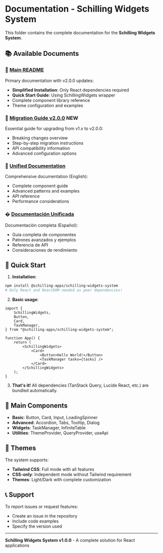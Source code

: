 # Documentation - Schilling Widgets System

This folder contains the complete documentation for the **Schilling Widgets System**.

## 📚 Available Documents

### 📖 [Main README](../README.md)

Primary documentation with v2.0.0 updates:

-   **Simplified Installation**: Only React dependencies required
-   **Quick Start Guide**: Using SchillingWidgets wrapper
-   Complete component library reference
-   Theme configuration and examples

### 🔄 [Migration Guide v2.0.0](./MIGRATION_V2.md) **NEW**

Essential guide for upgrading from v1.x to v2.0.0:

-   Breaking changes overview
-   Step-by-step migration instructions
-   API compatibility information
-   Advanced configuration options

### 📖 [Unified Documentation](./UNIFIED_DOCUMENTATION.md)

Comprehensive documentation (English):

-   Complete component guide
-   Advanced patterns and examples
-   API reference
-   Performance considerations

### � [Documentación Unificada](./DOCUMENTACION_UNIFICADA.md)

Documentación completa (Español):

-   Guía completa de componentes
-   Patrones avanzados y ejemplos
-   Referencia de API
-   Consideraciones de rendimiento

## 🚀 Quick Start

1. **Installation**:

```bash
npm install @schilling-apps/schilling-widgets-system
# Only React and ReactDOM needed as peer dependencies!
```

2. **Basic usage**:

```tsx
import {
    SchillingWidgets,
    Button,
    Card,
    TaskManager,
} from "@schilling-apps/schilling-widgets-system";

function App() {
    return (
        <SchillingWidgets>
            <Card>
                <Button>Hello World!</Button>
                <TaskManager tasks={tasks} />
            </Card>
        </SchillingWidgets>
    );
}
```

3. **That's it!** All dependencies (TanStack Query, Lucide React, etc.) are bundled automatically.

## 🎯 Main Components

-   **Basic**: Button, Card, Input, LoadingSpinner
-   **Advanced**: Accordion, Tabs, Tooltip, Dialog
-   **Widgets**: TaskManager, InfiniteTable
-   **Utilities**: ThemeProvider, QueryProvider, useApi

## 🎨 Themes

The system supports:

-   **Tailwind CSS**: Full mode with all features
-   **CSS-only**: Independent mode without Tailwind requirement
-   **Themes**: Light/Dark with complete customization

## 📞 Support

To report issues or request features:

-   Create an issue in the repository
-   Include code examples
-   Specify the version used

---

**Schilling Widgets System v1.0.0** - A complete solution for React applications
